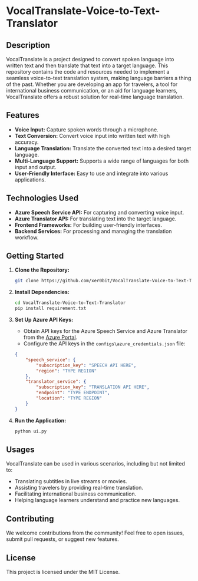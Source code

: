 # VocalTranslate-Voice-to-Text-Translator

## Description
VocalTranslate is a project designed to convert spoken language into written text and then translate that text into a target language. This repository contains the code and resources needed to implement a seamless voice-to-text translation system, making language barriers a thing of the past. Whether you are developing an app for travelers, a tool for international business communication, or an aid for language learners, VocalTranslate offers a robust solution for real-time language translation.

## Features
- **Voice Input:** Capture spoken words through a microphone.
- **Text Conversion:** Convert voice input into written text with high accuracy.
- **Language Translation:** Translate the converted text into a desired target language.
- **Multi-Language Support:** Supports a wide range of languages for both input and output.
- **User-Friendly Interface:** Easy to use and integrate into various applications.

## Technologies Used
- **Azure Speech Service API:** For capturing and converting voice input.
- **Azure Translator API:** For translating text into the target language.
- **Frontend Frameworks:** For building user-friendly interfaces.
- **Backend Services:** For processing and managing the translation workflow.

## Getting Started
1. **Clone the Repository:**
    ```bash
    git clone https://github.com/xer0bit/VocalTranslate-Voice-to-Text-Translator.git
    ```

2. **Install Dependencies:**
    ```bash
    cd VocalTranslate-Voice-to-Text-Translator
    pip install requirement.txt
    ```

3. **Set Up Azure API Keys:**
    - Obtain API keys for the Azure Speech Service and Azure Translator from the [Azure Portal](https://portal.azure.com/).
    - Configure the API keys in the `configs\azure_credentials.json` file:
    ```json
    {
        "speech_service": {
            "subscription_key": "SPEECH API HERE",
            "region": "TYPE REGION"
        },
        "translator_service": {
            "subscription_key": "TRANSLATION API HERE",
            "endpoint": "TYPE ENDPOINT",
            "location": "TYPE REGION"
        }
    }
    ```

4. **Run the Application:**
    ```bash
    python ui.py
    ```

## Usages
VocalTranslate can be used in various scenarios, including but not limited to:
- Translating subtitles in live streams or movies.
- Assisting travelers by providing real-time translation.
- Facilitating international business communication.
- Helping language learners understand and practice new languages.

## Contributing
We welcome contributions from the community! Feel free to open issues, submit pull requests, or suggest new features.

## License
This project is licensed under the MIT License.
